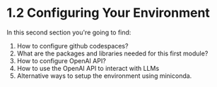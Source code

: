 # 1.2 Configuring Your Environment

In this second section you're going to find:

1. How to configure github codespaces?
2. What are the packages and libraries needed for this first module?
3. How to configure OpenAI API?
4. How to use the OpenAI API to interact with LLMs
5. Alternative ways to setup the environment using miniconda.